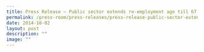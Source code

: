 ```yaml
---
title: Press Release – Public sector extends re‑employment age till 67
permalink: /press-room/press-releases/press-release-public-sector-extends-re-employment-age-till-67-1/
date: 2014-10-02
layout: post
description: ""
image: ""
---
```

